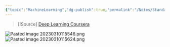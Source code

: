 ```yaml
---
{"topic":"MachineLearning","dg-publish":true,"permalink":"/Notes/Standard notations for Deep Learning/","dgPassFrontmatter":true,"noteIcon":""}
---
```


>[!Source]
>[Deep Learning Coursera](https://d3c33hcgiwev3.cloudfront.net/_106ac679d8102f2bee614cc67e9e5212_deep-learning-notation.pdf?Expires=1678579200&Signature=FiqbnvPXHKQJoaCL8fNB7GfATjLSfMypj8a4BQVSzYcKA-jqwvbkW9C3k0AHovcXuDf5HY0Et90L0his9-JDVa24zcVnaKCnmrez9U-zj0bpyuDZSIK0LG-wuGeI5YlDOgHGLEDCzDJUCJqTLQnfktxEwzFrQsz9iFtk1Nf6Bww_&Key-Pair-Id=APKAJLTNE6QMUY6HBC5A)


![Pasted image 20230310115546.png](/img/user/assets/images/Pasted%20image%2020230310115546.png)
![Pasted image 20230310115624.png](/img/user/assets/images/Pasted%20image%2020230310115624.png)